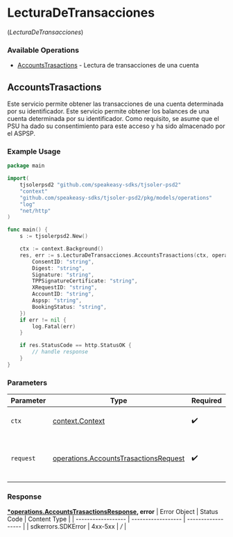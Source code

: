 # LecturaDeTransacciones
(*LecturaDeTransacciones*)

### Available Operations

* [AccountsTrasactions](#accountstrasactions) - Lectura de transacciones de una cuenta

## AccountsTrasactions

Este servicio permite obtener las transacciones de una cuenta determinada por su identificador. Este servicio permite obtener los balances de una cuenta determinada por su identificador. Como requisito, se asume que el PSU ha dado su consentimiento para este acceso y ha sido almacenado por el ASPSP.

### Example Usage

```go
package main

import(
	tjsolerpsd2 "github.com/speakeasy-sdks/tjsoler-psd2"
	"context"
	"github.com/speakeasy-sdks/tjsoler-psd2/pkg/models/operations"
	"log"
	"net/http"
)

func main() {
    s := tjsolerpsd2.New()

    ctx := context.Background()
    res, err := s.LecturaDeTransacciones.AccountsTrasactions(ctx, operations.AccountsTrasactionsRequest{
        ConsentID: "string",
        Digest: "string",
        Signature: "string",
        TPPSignatureCertificate: "string",
        XRequestID: "string",
        AccountID: "string",
        Aspsp: "string",
        BookingStatus: "string",
    })
    if err != nil {
        log.Fatal(err)
    }

    if res.StatusCode == http.StatusOK {
        // handle response
    }
}
```

### Parameters

| Parameter                                                                                          | Type                                                                                               | Required                                                                                           | Description                                                                                        |
| -------------------------------------------------------------------------------------------------- | -------------------------------------------------------------------------------------------------- | -------------------------------------------------------------------------------------------------- | -------------------------------------------------------------------------------------------------- |
| `ctx`                                                                                              | [context.Context](https://pkg.go.dev/context#Context)                                              | :heavy_check_mark:                                                                                 | The context to use for the request.                                                                |
| `request`                                                                                          | [operations.AccountsTrasactionsRequest](../../pkg/models/operations/accountstrasactionsrequest.md) | :heavy_check_mark:                                                                                 | The request object to use for the request.                                                         |


### Response

**[*operations.AccountsTrasactionsResponse](../../pkg/models/operations/accountstrasactionsresponse.md), error**
| Error Object       | Status Code        | Content Type       |
| ------------------ | ------------------ | ------------------ |
| sdkerrors.SDKError | 4xx-5xx            | */*                |
